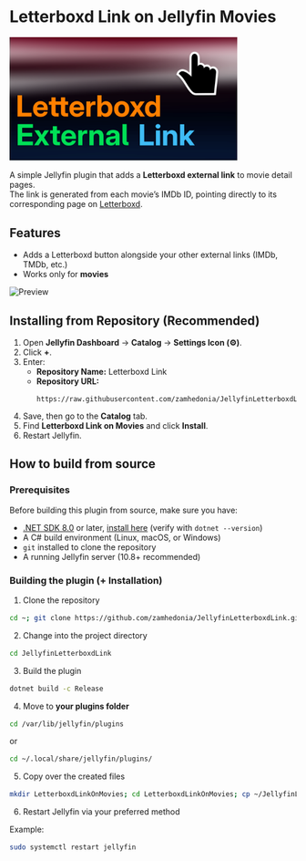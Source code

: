 # Letterboxd Link on Jellyfin Movies

<img alt="Logo" src="https://raw.githubusercontent.com/zamhedonia/JellyfinLetterboxdLink/master/Image.png" width="400" />

A simple Jellyfin plugin that adds a **Letterboxd external link** to movie detail pages.  
The link is generated from each movie’s IMDb ID, pointing directly to its corresponding page on [Letterboxd](https://letterboxd.com).

## Features
- Adds a Letterboxd button alongside your other external links (IMDb, TMDb, etc.)
- Works only for **movies**

<img alt="Preview" src="https://raw.githubusercontent.com/zamhedonia/images/refs/heads/master/Letterboxd.png" width="400" />

## Installing from Repository (Recommended)

1. Open **Jellyfin Dashboard** → **Catalog** → **Settings Icon (⚙️)**.
2. Click **+**.
3. Enter:
   - **Repository Name:** Letterboxd Link  
   - **Repository URL:**  
     ```
     https://raw.githubusercontent.com/zamhedonia/JellyfinLetterboxdLink/master/manifest.json
     ```
4. Save, then go to the **Catalog** tab.
5. Find **Letterboxd Link on Movies** and click **Install**.
6. Restart Jellyfin.

## How to build from source

### Prerequisites

Before building this plugin from source, make sure you have:

- [.NET SDK 8.0](https://dotnet.microsoft.com/en-us/download/dotnet/8.0) or later, [install here](https://learn.microsoft.com/en-us/dotnet/core/install/linux)
  (verify with `dotnet --version`)
- A C# build environment (Linux, macOS, or Windows)
- `git` installed to clone the repository
- A running Jellyfin server (10.8+ recommended)
 
### Building the plugin (+ Installation)

1. Clone the repository
  ```bash
  cd ~; git clone https://github.com/zamhedonia/JellyfinLetterboxdLink.git
  ```
2. Change into the project directory
  ```bash
  cd JellyfinLetterboxdLink
  ```
3. Build the plugin
  ```bash
  dotnet build -c Release
  ```
4. Move to **your plugins folder**
  ```bash
  cd /var/lib/jellyfin/plugins
  ```
  or
  ```bash
  cd ~/.local/share/jellyfin/plugins/
  ```
5. Copy over the created files
  ```bash
  mkdir LetterboxdLinkOnMovies; cd LetterboxdLinkOnMovies; cp ~/JellyfinLetterboxdLink/bin/Release/net8.0/*.dll ./
  ```
6. Restart Jellyfin via your preferred method

Example:
   ```bash
   sudo systemctl restart jellyfin
   ```
